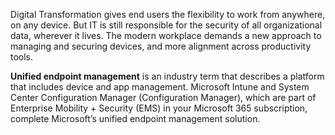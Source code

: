 Digital Transformation gives end users the flexibility to work from anywhere, on any device. But IT is still responsible for the security of all organizational data, wherever it lives. The modern workplace demands a new approach to managing and securing devices, and more alignment across productivity tools. 

**Unified endpoint management** is an industry term that describes a platform that includes device and app management. Microsoft Intune and System Center Configuration Manager (Configuration Manager), which are part of Enterprise Mobility + Security (EMS) in your Microsoft 365 subscription, complete Microsoft’s unified endpoint management solution. 
 
 
 
 
